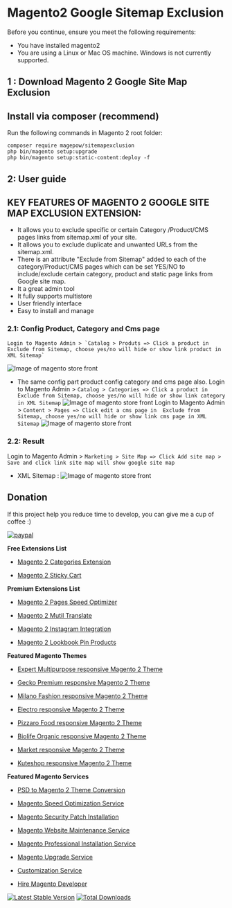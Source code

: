 # Magento2 Google Sitemap Exclusion

Before you continue, ensure you meet the following requirements:

  * You have installed magento2
  * You are using a Linux or Mac OS machine. Windows is not currently supported.


## 1 : Download Magento 2 Google Site Map Exclusion

 ## Install via composer (recommend)
Run the following commands in Magento 2 root folder:
```
composer require magepow/sitemapexclusion
php bin/magento setup:upgrade
php bin/magento setup:static-content:deploy -f
```

## 2: User guide
  ## KEY FEATURES OF MAGENTO 2 GOOGLE SITE MAP EXCLUSION EXTENSION:
  * It allows you to exclude specific or certain Category /Product/CMS pages links from sitemap.xml of your site.
  * It allows you to exclude duplicate and unwanted URLs from the sitemap.xml.
  * There is an attribute "Exclude from Sitemap" added to each of the category/Product/CMS pages which can be set YES/NO to include/exclude certain category, product and static page links from Google site map.
  * It a great admin tool
  * It fully supports multistore
  * User friendly interface
  * Easy to install and manage
  ### 2.1: Config Product, Category and Cms page 
    Login to Magento Admin > `Catalog > Produts => Click a product in  Exclude from Sitemap, choose yes/no will hide or show link product in XML Sitemap` 
   ![Image of magento store front](https://github.com/magepow/magento2-sitemap-exclusion/blob/main/media/productsitemap.png)
   * The same config part product config category and cms page also.
    Login to Magento Admin > `Catalog > Categories => Click a product in  Exclude from Sitemap, choose yes/no will hide or show link category in XML Sitemap` 
   ![Image of magento store front](https://github.com/magepow/magento2-sitemap-exclusion/blob/main/media/categorysitemap.png)
    Login to Magento Admin > `Content > Pages => Click edit a cms page in  Exclude from Sitemap, choose yes/no will hide or show link cms page in XML Sitemap` 
   ![Image of magento store front](https://github.com/magepow/magento2-sitemap-exclusion/blob/main/media/cmspagesitemap.png)
  ### 2.2: Result 
   Login to Magento Admin > `Marketing > Site Map => Click Add site map > Save and click link site map will show google site map`
  * XML Sitemap :
  ![Image of magento store front](https://github.com/magepow/magento2-sitemap-exclusion/blob/main/media/xmlsitemap.png)
 ## Donation

If this project help you reduce time to develop, you can give me a cup of coffee :) 

[![paypal](https://www.paypalobjects.com/en_US/i/btn/btn_donateCC_LG.gif)](https://www.paypal.com/paypalme/alopay)

      
**Free Extensions List**

* [Magento 2 Categories Extension](https://magepow.com/magento-categories-extension.html)

* [Magento 2 Sticky Cart](https://magepow.com/magento-sticky-cart.html)

**Premium Extensions List**

* [Magento 2 Pages Speed Optimizer](https://magepow.com/magento2-speed-optimizer.html)

* [Magento 2 Mutil Translate](https://magepow.com/magento-multi-translate.html)

* [Magento 2 Instagram Integration](https://magepow.com/magento-2-instagram.html)

* [Magento 2 Lookbook Pin Products](https://magepow.com/lookbook-pin-products.html)

**Featured Magento Themes**

* [Expert Multipurpose responsive Magento 2 Theme](https://1.envato.market/c/1314680/275988/4415?u=https://themeforest.net/item/expert-premium-responsive-magento-2-and-1-support-rtl-magento-2-/21667789)

* [Gecko Premium responsive Magento 2 Theme](https://1.envato.market/c/1314680/275988/4415?u=https://themeforest.net/item/gecko-responsive-magento-2-theme-rtl-supported/24677410)

* [Milano Fashion responsive Magento 2 Theme](https://1.envato.market/c/1314680/275988/4415?u=https://themeforest.net/item/milano-fashion-responsive-magento-1-2-theme/12141971)

* [Electro responsive Magento 2 Theme](https://1.envato.market/c/1314680/275988/4415?u=https://themeforest.net/item/electro-responsive-magento-1-2-theme/17042067)

* [Pizzaro Food responsive Magento 2 Theme](https://1.envato.market/c/1314680/275988/4415?u=https://themeforest.net/item/pizzaro-food-responsive-magento-1-2-theme/19438157)

* [Biolife Organic responsive Magento 2 Theme](https://1.envato.market/c/1314680/275988/4415?u=https://themeforest.net/item/biolife-organic-food-magento-2-theme-rtl-supported/25712510)

* [Market responsive Magento 2 Theme](https://1.envato.market/c/1314680/275988/4415?u=https://themeforest.net/item/market-responsive-magento-2-theme/22997928)

* [Kuteshop responsive Magento 2 Theme](https://1.envato.market/c/1314680/275988/4415?u=https://themeforest.net/item/kuteshop-multipurpose-responsive-magento-1-2-theme/12985435)

**Featured Magento Services**

* [PSD to Magento 2 Theme Conversion](https://magepow.com/psd-to-magento-theme-conversion.html)

* [Magento Speed Optimization Service](https://magepow.com/magento-speed-optimization-service.html)

* [Magento Security Patch Installation](https://magepow.com/magento-security-patch-installation.html)

* [Magento Website Maintenance Service](https://magepow.com/website-maintenance-service.html)

* [Magento Professional Installation Service](https://magepow.com/professional-installation-service.html)

* [Magento Upgrade Service](https://magepow.com/magento-upgrade-service.html)

* [Customization Service](https://magepow.com/customization-service.html)

* [Hire Magento Developer](https://magepow.com/hire-magento-developer.html)

[![Latest Stable Version](https://poser.pugx.org/magepow/productzoom/v/stable)](https://packagist.org/packages/magepow/infinitescroll)
[![Total Downloads](https://poser.pugx.org/magepow/productzoom/downloads)](https://packagist.org/packages/magepow/infinitescroll)
